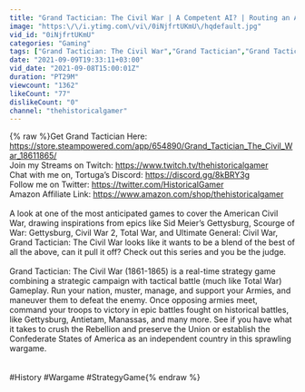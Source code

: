```yaml
---
title: "Grand Tactician: The Civil War | A Competent AI? | Routing an Army! | Part 12"
image: "https:\/\/i.ytimg.com\/vi\/0iNjfrtUKmU\/hqdefault.jpg"
vid_id: "0iNjfrtUKmU"
categories: "Gaming"
tags: ["Grand Tactician: The Civil War","Grand Tactician","Grand Tactician: The American Civil War (1861-1865)"]
date: "2021-09-09T19:33:11+03:00"
vid_date: "2021-09-08T15:00:01Z"
duration: "PT29M"
viewcount: "1362"
likeCount: "77"
dislikeCount: "0"
channel: "thehistoricalgamer"
---
```

{% raw %}Get Grand Tactician Here: <a rel="nofollow" target="blank" href="https://store.steampowered.com/app/654890/Grand_Tactician_The_Civil_War_18611865/">https://store.steampowered.com/app/654890/Grand_Tactician_The_Civil_War_18611865/</a><br />Join my Streams on Twitch: <a rel="nofollow" target="blank" href="https://www.twitch.tv/thehistoricalgamer">https://www.twitch.tv/thehistoricalgamer</a><br />Chat with me on, Tortuga’s Discord: <a rel="nofollow" target="blank" href="https://discord.gg/8kBRY3g">https://discord.gg/8kBRY3g</a><br />Follow me on Twitter: <a rel="nofollow" target="blank" href="https://twitter.com/HistoricalGamer">https://twitter.com/HistoricalGamer</a><br /> Amazon Affiliate Link: <a rel="nofollow" target="blank" href="https://www.amazon.com/shop/thehistoricalgamer">https://www.amazon.com/shop/thehistoricalgamer</a><br /><br />A look at one of the most anticipated games to cover the American Civil War, drawing inspirations from epics like Sid Meier’s Gettysburg, Scourge of War: Gettysburg, Civil War 2, Total War, and Ultimate General: Civil War, Grand Tactician: The Civil War looks like it wants to be a blend of the best of all the above, can it pull it off? Check out this series and you be the judge. <br /><br />Grand Tactician: The Civil War (1861-1865) is a real-time strategy game combining a strategic campaign with tactical battle (much like Total War) Gameplay. Run your nation, muster, manage, and support your Armies, and maneuver them to defeat the enemy. Once opposing armies meet, command your troops to victory in epic battles fought on historical battles, like Gettysburg, Antietam, Manassas, and many more. See if you have what it takes to crush the Rebellion and preserve the Union or establish the Confederate States of America as an independent country in this sprawling wargame. <br /><br /><br />#History #Wargame #StrategyGame{% endraw %}
